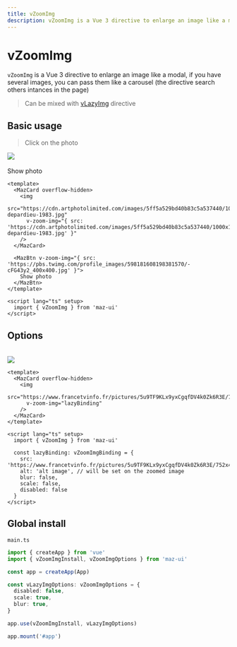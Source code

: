 ```yaml
---
title: vZoomImg
description: vZoomImg is a Vue 3 directive to enlarge an image like a modal on click, if you have several images, you can pass them like a carousel
---
```


# vZoomImg

`vZoomImg` is a Vue 3 directive to enlarge an image like a modal, if you have several images, you can pass them like a carousel (the directive search others intances in the page)

> Can be mixed with [vLazyImg](/maz-ui-3/directives/lazy-img.html) directive

## Basic usage

> Click on the photo

<MazCard overflow-hidden>
  <img
    src="https://cdn.artphotolimited.com/images/5ff5a529bd40b83c5a537440/1000x1000/gerard-depardieu-1983.jpg"
    v-zoom-img="{ src: 'https://cdn.artphotolimited.com/images/5ff5a529bd40b83c5a537440/1000x1000/gerard-depardieu-1983.jpg' }"
  />
</MazCard>
<br />
<br />
<MazBtn v-zoom-img="{ src: 'https://pbs.twimg.com/profile_images/598181608198381570/-cFG43y2_400x400.jpg' }">
  Show photo
</MazBtn>

```vue
<template>
  <MazCard overflow-hidden>
    <img
      src="https://cdn.artphotolimited.com/images/5ff5a529bd40b83c5a537440/1000x1000/gerard-depardieu-1983.jpg"
      v-zoom-img="{ src: 'https://cdn.artphotolimited.com/images/5ff5a529bd40b83c5a537440/1000x1000/gerard-depardieu-1983.jpg' }"
    />
  </MazCard>

  <MazBtn v-zoom-img="{ src: 'https://pbs.twimg.com/profile_images/598181608198381570/-cFG43y2_400x400.jpg' }">
    Show photo
  </MazBtn>
</template>

<script lang="ts" setup>
  import { vZoomImg } from 'maz-ui'
</script>
```

## Options

<br />

<MazCard overflow-hidden>
  <img
    src="https://www.francetvinfo.fr/pictures/5u9TF9KLx9yxCgqfDV4k0Zk6R3E/752x423/2014/07/01/edd_1.jpg"
    v-zoom-img="lazyBinding"
  />
</MazCard>

<script lang="ts" setup>
  import { vZoomImg } from 'maz-ui'

  const lazyBinding: vZoomImgBinding = {
    src: 'https://www.francetvinfo.fr/pictures/5u9TF9KLx9yxCgqfDV4k0Zk6R3E/752x423/2014/07/01/edd_1.jpg',
    alt: 'alt image',
    blur: false,
    scale: false,
    disabled: false
  }
</script>

```vue
<template>
  <MazCard overflow-hidden>
    <img
      src="https://www.francetvinfo.fr/pictures/5u9TF9KLx9yxCgqfDV4k0Zk6R3E/752x423/2014/07/01/edd_1.jpg"
      v-zoom-img="lazyBinding"
    />
  </MazCard>
</template>

<script lang="ts" setup>
  import { vZoomImg } from 'maz-ui'

  const lazyBinding: vZoomImgBinding = {
    src: 'https://www.francetvinfo.fr/pictures/5u9TF9KLx9yxCgqfDV4k0Zk6R3E/752x423/2014/07/01/edd_1.jpg',
    alt: 'alt image', // will be set on the zoomed image
    blur: false,
    scale: false,
    disabled: false
  }
</script>
```

## Global install

`main.ts`

```typescript
import { createApp } from 'vue'
import { vZoomImgInstall, vZoomImgOptions } from 'maz-ui'

const app = createApp(App)

const vLazyImgOptions: vZoomImgOptions = {
  disabled: false,
  scale: true,
  blur: true,
}

app.use(vZoomImgInstall, vLazyImgOptions)

app.mount('#app')
```
